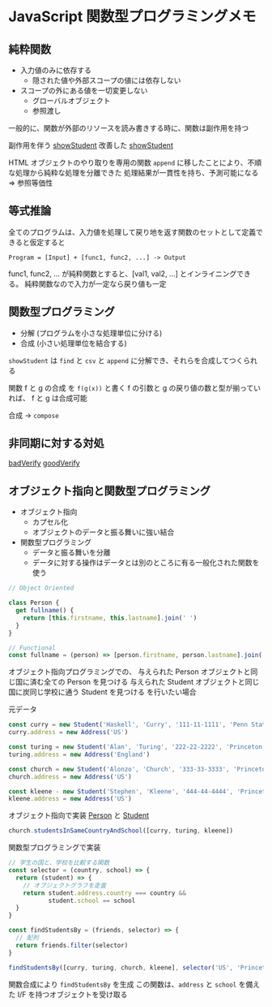 # JavaScript 関数型プログラミングメモ

## 純粋関数

- 入力値のみに依存する
  - 隠された値や外部スコープの値には依存しない
- スコープの外にある値を一切変更しない
  - グローバルオブジェクト
  - 参照渡し

一般的に、関数が外部のリソースを読み書きする時に、関数は副作用を持つ

副作用を伴う [showStudent](./src/1-2-2_bad_show_student.js)
改善した [showStudent](./src/1-2-2_good_show_student.js)

HTML オブジェクトのやり取りを専用の関数 `append` に移したことにより、不順な処理から純粋な処理を分離できた
処理結果が一貫性を持ち、予測可能になる => 参照等価性

## 等式推論

全てのプログラムは、入力値を処理して戻り地を返す関数のセットとして定義できると仮定すると

```
Program = [Input] + [func1, func2, ...] -> Output
```

func1, func2, ... が純粋関数とすると、[val1, val2, ...] とインライニングできる。
純粋関数なので入力が一定なら戻り値も一定

## 関数型プログラミング

- 分解 (プログラムを小さな処理単位に分ける)
- 合成 (小さい処理単位を結合する)

`showStudent` は `find` と `csv` と `append` に分解でき、それらを合成してつくられる

関数 f と g の合成 を `f(g(x))` と書く
f の引数と g の戻り値の数と型が揃っていれば、 f と g は合成可能

合成 -> `compose`

## 非同期に対する対処

[badVerify](./src/1-3-3_bad_verify.js)
[goodVerify](./src/1-3-3_good_verify.js)

## オブジェクト指向と関数型プログラミング

- オブジェクト指向
  - カプセル化
  - オブジェクトのデータと振る舞いに強い結合
- 関数型プログラミング
  - データと振る舞いを分離
  - データに対する操作はデータとは別のところに有る一般化された関数を使う

```js
// Object Oriented

class Person {
  get fullname() {
    return [this.firstname, this.lastname].join(' ')
  }
}

// Functional
const fullname = (person) => [person.firstname, person.lastname].join(' ')
```

オブジェクト指向プログラミングでの、
与えられた Person オブジェクトと同じ国に済む全ての Person を見つける
与えられた Student オブジェクトと同じ国に炭同じ学校に通う Student を見つける
を行いたい場合

元データ

```js
const curry = new Student('Haskell', 'Curry', '111-11-1111', 'Penn State)
curry.address = new Address('US')

const turing = new Student('Alan', 'Turing', '222-22-2222', 'Princeton')
turing.address = new Address('England')

const church = new Student('Alonzo', 'Church', '333-33-3333', 'Princeton')
church.address = new Address('US')

const kleene - new Student('Stephen', 'Kleene', '444-44-4444', 'Princeton')
kleene.address = new Address('US')
```

オブジェクト指向で実装
[Person](./src/2/student.js) と [Student](./src/2/student.js)

```js
church.studentsInSameCountryAndSchool([curry, turing, kleene])
```

関数型プログラミングで実装

```js
// 学生の国と、学校を比較する関数
const selector = (country, school) => {
  return (student) => {
    // オブジェクトグラフを走査
    return student.address.country === country &&
           student.school == school
  }
}

const findStudentsBy = (friends, selector) => {
  // 配列
  return friends.filter(selector)
}

findStudentsBy([curry, turing, church, kleene], selector('US', 'Princeton'))
```

関数合成により `findStudentsBy` を生成
この関数は、`address` と `school` を備えた I/F を持つオブジェクトを受け取る
